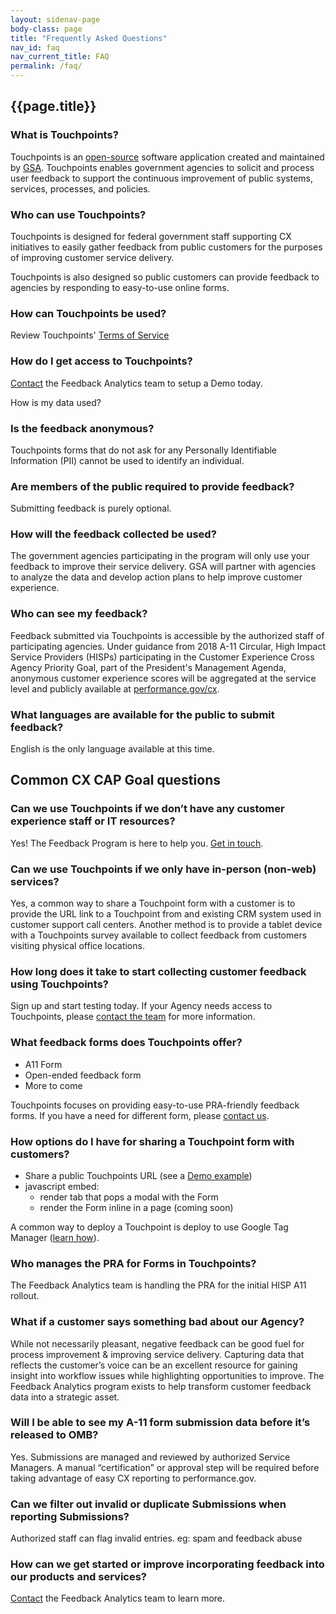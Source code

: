 ```yaml
---
layout: sidenav-page
body-class: page
title: "Frequently Asked Questions"
nav_id: faq
nav_current_title: FAQ
permalink: /faq/
---
```


## {{page.title}}

<a name="touchpoints"></a>
### What is Touchpoints?

Touchpoints is an
[open-source](https://github.com/GSA/touchpoints) software application
created and maintained by [GSA](https://gsa.gov/).
Touchpoints enables government agencies to solicit and process user feedback
to support the continuous improvement of
public systems, services, processes, and policies.

### Who can use Touchpoints?

Touchpoints is designed for federal government staff
supporting CX initiatives to easily gather feedback
from public customers for the purposes of improving
customer service delivery.

Touchpoints is also designed so public customers
can provide feedback to agencies by responding to
easy-to-use online forms.

### How can Touchpoints be used?

Review Touchpoints' [Terms of Service](/assets/files/touchpoints_tos_071919.pdf)

### How do I get access to Touchpoints?

[Contact](/contact)
the Feedback Analytics team to setup a Demo today.

<a name="feedback-data"></a>
<div class="usa-alert usa-alert-info">
  <div class="usa-alert-body">
    <p class="usa-alert-text">
      How is my data used?
    </p>
  </div>
</div>

### Is the feedback anonymous?

Touchpoints forms that do not ask for any Personally Identifiable Information (PII) cannot be used to identify an individual.

### Are members of the public required to provide feedback?

Submitting feedback is purely optional.

### How will the feedback collected be used?

The government agencies participating in the program will only use your feedback to improve their service delivery. GSA will partner with agencies to analyze the data and develop action plans to help improve customer experience.

### Who can see my feedback?

Feedback submitted via Touchpoints is accessible by the authorized staff of participating agencies.
Under guidance from 2018 A-11 Circular, High Impact Service Providers (HISPs) participating in the Customer Experience Cross Agency Priority Goal, part of the President's Management Agenda, anonymous customer experience scores will be aggregated at the service level and publicly available at [performance.gov/cx](https://performance.gov/cx).

### What languages are available for the public to submit feedback?

English is the only language available at this time.

<a name="cx"></a>
## Common CX CAP Goal questions

### Can we use Touchpoints if we don’t have any customer experience staff or IT resources?

Yes! The Feedback Program is here to help you.
<a href="mailto:{{site.team_email}}">Get in touch</a>.

### Can we use Touchpoints if we only have in-person (non-web) services?

Yes, a common way to share a Touchpoint form with a customer is to provide the URL link to a Touchpoint from
and existing CRM system used in customer support call centers. Another method is to provide a tablet device with a Touchpoints survey available to collect feedback from customers visiting physical office locations.

### How long does it take to start collecting customer feedback using Touchpoints?

Sign up and start testing today.
If your Agency needs access to Touchpoints, please
<a href="/contact">contact the team</a> for more information.

### What feedback forms does Touchpoints offer?

* A11 Form
* Open-ended feedback form
* More to come

Touchpoints focuses on providing easy-to-use PRA-friendly feedback forms. If you have a need for different form, please
<a href="mailto:{{site.team_email}}">contact us</a>.

### How options do I have for sharing a Touchpoint form with customers?

* Share a public Touchpoints URL (see a [Demo example](https://touchpoints-demo.app.cloud.gov/touchpoints/1/submit))
* javascript embed:
  * render tab that pops a modal with the Form
  * render the Form inline in a page (coming soon)

A common way to deploy a Touchpoint is deploy to use Google Tag Manager ([learn how](https://github.com/GSA/touchpoints/wiki/Deploying-a-Touchpoint-via-GTM)).

### Who manages the PRA for Forms in Touchpoints?

The Feedback Analytics team is handling the
PRA for the initial HISP A11 rollout.

### What if a customer says something bad about our Agency?

While not necessarily pleasant, negative feedback can be good fuel for process improvement & improving service delivery. Capturing data that reflects the customer’s voice can be an excellent resource for gaining insight into workflow issues while highlighting opportunities to improve. The Feedback Analytics program exists to help transform customer feedback data into a strategic asset.

### Will I be able to see my A-11 form submission data before it’s released to OMB?

Yes. Submissions are managed and reviewed by authorized Service Managers.
A manual “certification” or approval step will be required
before taking advantage of easy CX reporting to performance.gov.

### Can we filter out invalid or duplicate Submissions when reporting Submissions?

Authorized staff can flag invalid entries. eg: spam and feedback abuse

### How can we get started or improve incorporating feedback into our products and services?

[Contact](/contact) the Feedback Analytics team to learn more.
